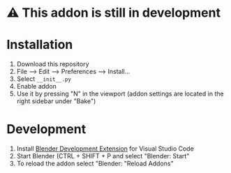 # ⚠️ This addon is still in development

# Installation

1. Download this repository
2. File ⟶ Edit ⟶ Preferences ⟶ Install...
3. Select `__init__.py`
4. Enable addon
5. Use it by pressing "N" in the viewport (addon settings are located in the right sidebar under "Bake")

# Development

1. Install [Blender Development Extension](https://marketplace.visualstudio.com/items?itemName=JacquesLucke.blender-development) for Visual Studio Code
2. Start Blender (CTRL + SHIFT + P and select "Blender: Start"
3. To reload the addon select "Blender: "Reload Addons"
